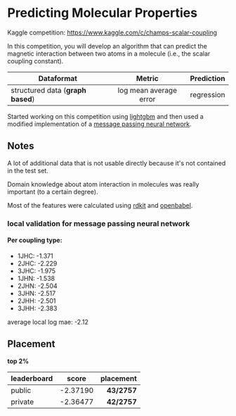 # Predicting Molecular Properties

Kaggle competition: https://www.kaggle.com/c/champs-scalar-coupling

In this competition, you will develop an algorithm that can predict the magnetic interaction between two atoms in a molecule 
(i.e., the scalar coupling constant).

| Dataformat   |      Metric      |  Prediction |
|----------|:-------------:|------:|
| structured data (__graph based__) | log mean average error | regression |

Started working on this competition using [lightgbm](https://github.com/microsoft/LightGBM) and then used a modified implementation of a [message passing neural network](https://arxiv.org/pdf/1704.01212.pdf).

## Notes

A lot of additional data that is not usable directly because it's not contained in the test set.

Domain knowledge about atom interaction in molecules was really important (to a certain degree).

Most of the features were calculated using [rdkit](https://www.rdkit.org/docs/GettingStartedInPython.html) and [openbabel](http://openbabel.org/docs/current/UseTheLibrary/Python.html).

### local validation for message passing neural network

#### Per coupling type:
- 1JHC: -1.371
- 2JHC: -2.229
- 3JHC: -1.975
- 1JHN: -1.538
- 2JHN: -2.504
- 3JHN: -2.517
- 2JHH: -2.501
- 3JHH: -2.383 

average local log mae: -2.12

## Placement
__top 2%__

| leaderboard   | score | placement |
|----------|:-------------:|---------:|
| public | -2.37190 | __43/2757__ |
| private | -2.36477 | __42/2757__ |
